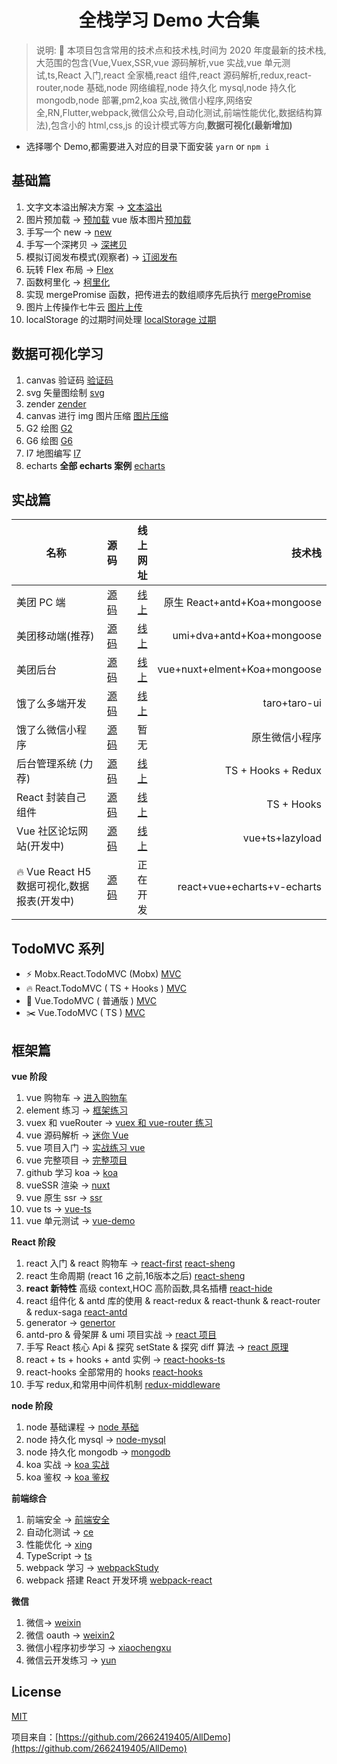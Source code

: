 <div align="center">

# 全栈学习 Demo 大合集

</div>

> 说明: :100: 本项目包含常用的技术点和技术栈,时间为 2020 年度最新的技术栈,大范围的包含(Vue,Vuex,SSR,vue 源码解析,vue 实战,vue 单元测试,ts,React 入门,react 全家桶,react 组件,react 源码解析,redux,react-router,node 基础,node 网络编程,node 持久化 mysql,node 持久化 mongodb,node 部署,pm2,koa 实战,微信小程序,网络安全,RN,Flutter,webpack,微信公众号,自动化测试,前端性能优化,数据结构算法),包含小的 html,css,js 的设计模式等方向,**数据可视化(最新增加)**

- 选择哪个 Demo,都需要进入对应的目录下面安装 `yarn` or `npm i`

## 基础篇

1. 文字文本溢出解决方案 -> [文本溢出](/base/wen/index.html)
2. 图片预加载 -> [预加载](/base/yu/index.html) vue 版本图片[预加载](/base/yu/index.vue)
3. 手写一个 new -> [new](/base/new/index.html)
4. 手写一个深拷贝 -> [深拷贝](/base/shen/index.html)
5. 模拟订阅发布模式(观察者) -> [订阅发布](/base/ding/index.html)
6. 玩转 Flex 布局 -> [Flex](/base/flex/index.html)
7. 函数柯里化 -> [柯里化](/base/ke/index.js)
8. 实现 mergePromise 函数，把传进去的数组顺序先后执行 [mergePromise](/base/mergePromise/index.js)
9. 图片上传操作七牛云 [图片上传](/base/file/README.md)
10. localStorage 的过期时间处理 [localStorage 过期](/base/localStorge/index.js)

## 数据可视化学习

1. canvas 验证码 [验证码](/data/canvas)
2. svg 矢量图绘制 [svg](/data/svg/index.html)
3. zender [zender](/data/zender/index.html)
4. canvas 进行 img 图片压缩 [图片压缩](/data/canvasCompressImg/index.html)
5. G2 绘图 [G2](/data/G2/g2.html)
6. G6 绘图 [G6](/data/G6/g6.html)
7. I7 地图编写 [I7](/data/I7/I7.html)
8. echarts **全部 echarts 案例** [echarts](/data/echarts/index.html)

## 实战篇

| 名称                     |                        源码                        |                                                                  线上网址 |                       技术栈 |
| ------------------------ | :------------------------------------------------: | ------------------------------------------------------------------------: | ---------------------------: |
| 美团 PC 端               |   [源码](https://github.com/2662419405/meituan)    |                                           [线上](http://mt.shtodream.cn/) | 原生 React+antd+Koa+mongoose |
| 美团移动端(推荐)         |  [源码](https://github.com/2662419405/meituanAn)   |                                        [线上](http://react.shtodream.cn/) |    umi+dva+antd+Koa+mongoose |
| 美团后台                 | [源码](https://github.com/2662419405/meituanBack)  |                                     [线上](http://vue.shtodream.cn/login) | vue+nuxt+elment+Koa+mongoose |
| 饿了么多端开发           | [源码](https://github.com/2662419405/meituan-taro) |                                         [线上](http://taro.shtodream.cn/) |                 taro+taro-ui |
| 饿了么微信小程序         |  [源码](https://github.com/2662419405/meituanWx)   |                                                                      暂无 |               原生微信小程序 |
| 后台管理系统 (力荐)      | [源码](https://github.com/2662419405/react_admin)  |                                         [线上](http://hooks.shtodream.cn) |           TS + Hooks + Redux |
| React 封装自己组件       |   [源码](https://github.com/2662419405/sh-react)   | [线上](http://2pz8cm.coding-pages.com/?path=/story/welcome-page--welcome) |                   TS + Hooks |
| Vue 社区论坛网站(开发中) |   [源码](https://github.com/2662419405/vue-feng)   |                                         [线上](http://feng.shtodream.cn/) |                   vue+ts+lazyload |
| :fire: Vue React H5数据可视化,数据报表(开发中) |   [源码](https://github.com/2662419405/echarts-template)   |                                         正在开发 |                   react+vue+echarts+v-echarts |

## TodoMVC 系列

- ⚡ Mobx.React.TodoMVC (Mobx) [MVC](/mobx-todo-mvc)
- 🔥 React.TodoMVC ( TS + Hooks ) [MVC](/react-mvc)
- 🐠 Vue.TodoMVC ( 普通版 ) [MVC](vue-mvc)
- ✂️ Vue.TodoMVC ( TS ) [MVC](vue-ts-mvc)

## 框架篇

**vue 阶段**

1. vue 购物车 -> [进入购物车](/shop)
2. element 练习 -> [框架练习](/login-element)
3. vuex 和 vueRouter -> [vuex 和 vue-router 练习](/vuexrouter)
4. vue 源码解析 -> [迷你 Vue](/迷你vue)
5. vue 项目入门 -> [实战练习 vue](/vue-mart)
6. vue 完整项目 -> [完整项目](/vue-mart2)
7. github 学习 koa -> [koa](/koaGithub)
8. vueSSR 渲染 -> [nuxt](/nuxt)
9. vue 原生 ssr -> [ssr](/ssr)
10. vue ts -> [vue-ts](/vue-ts)
11. vue 单元测试 -> [vue-demo](/ts-demo)

**React 阶段**

1. react 入门 & react 购物车 -> [react-first](/react-first) [react-sheng](/react-sheng)
2. react 生命周期 (react 16 之前,16版本之后) [react-sheng](/react-sheng)
3. **react 新特性** 高级 context,HOC 高阶函数,具名插槽 [react-hide](/react-hide)
4. react 组件化 & antd 库的使用 & react-redux & react-thunk & react-router & redux-saga [react-antd](/react-antd)
5. generator -> [genertor](/genertor)
6. antd-pro & 骨架屏 & umi 项目实战 -> [react 项目](/react项目)
7. 手写 React 核心 Api & 探究 setState & 探究 diff 算法 -> [react 原理](/react原理)
8. react + ts + hooks + antd 实例 -> [react-hooks-ts](/react-hooks-ts)
9. react-hooks 全部常用的 hooks [react-hooks](/react-hooks)
10. 手写 redux,和常用中间件机制 [redux-middleware](/redux-middleware)

**node 阶段**

1. node 基础课程 -> [node 基础](/node基础)
2. node 持久化 mysql -> [node-mysql](/node-mysql)
3. node 持久化 mongodb -> [mongodb](/node-mongo)
4. koa 实战 -> [koa 实战](/koa实战)
5. koa 鉴权 -> [koa 鉴权](/koa鉴权)

**前端综合**

1. 前端安全 -> [前端安全](/前端安全)
2. 自动化测试 -> [ce](/ce)
3. 性能优化 -> [xing](/xing)
4. TypeScript -> [ts](ts)
5. webpack 学习 -> [webpackStudy](/webpackStudy)
6. webpack 搭建 React 开发环境 [webpack-react](/webpack-react)

**微信**

1. 微信-> [weixin](/weixin)
2. 微信 oauth -> [weixin2](/weixin2)
3. 微信小程序初步学习 -> [xiaochengxu](/xiaochengxu)
4. 微信云开发练习 -> [yun](/yun)

## License

[MIT](/LICENSE)

项目来自：[https://github.com/2662419405/AllDemo](https://github.com/2662419405/AllDemo)